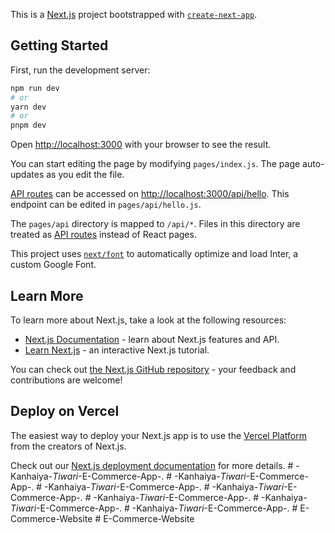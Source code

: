 This is a [Next.js](https://nextjs.org/) project bootstrapped with [`create-next-app`](https://github.com/vercel/next.js/tree/canary/packages/create-next-app).

## Getting Started

First, run the development server:

```bash
npm run dev
# or
yarn dev
# or
pnpm dev
```

Open [http://localhost:3000](http://localhost:3000) with your browser to see the result.

You can start editing the page by modifying `pages/index.js`. The page auto-updates as you edit the file.

[API routes](https://nextjs.org/docs/api-routes/introduction) can be accessed on [http://localhost:3000/api/hello](http://localhost:3000/api/hello). This endpoint can be edited in `pages/api/hello.js`.

The `pages/api` directory is mapped to `/api/*`. Files in this directory are treated as [API routes](https://nextjs.org/docs/api-routes/introduction) instead of React pages.

This project uses [`next/font`](https://nextjs.org/docs/basic-features/font-optimization) to automatically optimize and load Inter, a custom Google Font.

## Learn More

To learn more about Next.js, take a look at the following resources:

- [Next.js Documentation](https://nextjs.org/docs) - learn about Next.js features and API.
- [Learn Next.js](https://nextjs.org/learn) - an interactive Next.js tutorial.

You can check out [the Next.js GitHub repository](https://github.com/vercel/next.js/) - your feedback and contributions are welcome!

## Deploy on Vercel

The easiest way to deploy your Next.js app is to use the [Vercel Platform](https://vercel.com/new?utm_medium=default-template&filter=next.js&utm_source=create-next-app&utm_campaign=create-next-app-readme) from the creators of Next.js.

Check out our [Next.js deployment documentation](https://nextjs.org/docs/deployment) for more details.
#   - K a n h a i y a - _ T i w a r i _ - E - C o m m e r c e - A p p - .  
 #   - K a n h a i y a - _ T i w a r i _ - E - C o m m e r c e - A p p - .  
 #   - K a n h a i y a - _ T i w a r i _ - E - C o m m e r c e - A p p - .  
 #   - K a n h a i y a - _ T i w a r i _ - E - C o m m e r c e - A p p - .  
 #   - K a n h a i y a - _ T i w a r i _ - E - C o m m e r c e - A p p - .  
 #   - K a n h a i y a - _ T i w a r i _ - E - C o m m e r c e - A p p - .  
 #   - K a n h a i y a - _ T i w a r i _ - E - C o m m e r c e - A p p - .  
 #   E - C o m m e r c e - W e b s i t e  
 #   E - C o m m e r c e - W e b s i t e  
 